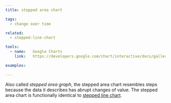 ```yaml
---
title: stepped area chart

tags:
  - change over time

related:
  - stepped-line-chart

tools:
  - name:   Google Charts
    link:   https://developers.google.com/chart/interactive/docs/gallery/steppedareachart

examples:

---
```


Also called *stepped area graph*, the stepped area chart resembles steps because the data it describes has abrupt changes of value. The stepped area chart is functionally identical to [stepped line chart](/line-chart).

<!--more-->
